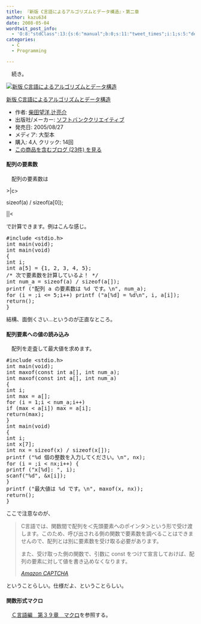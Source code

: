 ```yaml
---
title: 『新版 C言語によるアルゴリズムとデータ構造』・第二章
author: kazu634
date: 2008-05-04
wordtwit_post_info:
  - 'O:8:"stdClass":13:{s:6:"manual";b:0;s:11:"tweet_times";i:1;s:5:"delay";i:0;s:7:"enabled";i:1;s:10:"separation";s:2:"60";s:7:"version";s:3:"3.7";s:14:"tweet_template";b:0;s:6:"status";i:2;s:6:"result";a:0:{}s:13:"tweet_counter";i:2;s:13:"tweet_log_ids";a:1:{i:0;i:3979;}s:9:"hash_tags";a:0:{}s:8:"accounts";a:1:{i:0;s:7:"kazu634";}}'
categories:
  - C
  - Programming

---
```

<div class="section">
<p>
    　続き。
</p>
  
<div class="hatena-asin-detail">
<a href="http://www.amazon.co.jp/dp/4797331631/?tag=hatena_st1-22&ascsubtag=d-7ibv" onclick="__gaTracker('send', 'event', 'outbound-article', 'http://www.amazon.co.jp/dp/4797331631/?tag=hatena_st1-22&ascsubtag=d-7ibv', '');"><img src="https://images-na.ssl-images-amazon.com/images/I/51HCG5croYL._SL160_.jpg" class="hatena-asin-detail-image" alt="新版 C言語によるアルゴリズムとデータ構造" title="新版 C言語によるアルゴリズムとデータ構造" /></a></p> 
    
<div class="hatena-asin-detail-info">
<p class="hatena-asin-detail-title">
<a href="http://www.amazon.co.jp/dp/4797331631/?tag=hatena_st1-22&ascsubtag=d-7ibv" onclick="__gaTracker('send', 'event', 'outbound-article', 'http://www.amazon.co.jp/dp/4797331631/?tag=hatena_st1-22&ascsubtag=d-7ibv', '新版 C言語によるアルゴリズムとデータ構造');">新版 C言語によるアルゴリズムとデータ構造</a>
</p>
      
<ul>
<li>
<span class="hatena-asin-detail-label">作者:</span> <a href="http://d.hatena.ne.jp/keyword/%BC%C6%C5%C4%CB%BE%CD%CE" onclick="__gaTracker('send', 'event', 'outbound-article', 'http://d.hatena.ne.jp/keyword/%BC%C6%C5%C4%CB%BE%CD%CE', '柴田望洋');" class="keyword">柴田望洋</a>,<a href="http://d.hatena.ne.jp/keyword/%C4%D4%CE%BC%B2%F0" onclick="__gaTracker('send', 'event', 'outbound-article', 'http://d.hatena.ne.jp/keyword/%C4%D4%CE%BC%B2%F0', '辻亮介');" class="keyword">辻亮介</a>
</li>
<li>
<span class="hatena-asin-detail-label">出版社/メーカー:</span> <a href="http://d.hatena.ne.jp/keyword/%A5%BD%A5%D5%A5%C8%A5%D0%A5%F3%A5%AF%A5%AF%A5%EA%A5%A8%A5%A4%A5%C6%A5%A3%A5%D6" onclick="__gaTracker('send', 'event', 'outbound-article', 'http://d.hatena.ne.jp/keyword/%A5%BD%A5%D5%A5%C8%A5%D0%A5%F3%A5%AF%A5%AF%A5%EA%A5%A8%A5%A4%A5%C6%A5%A3%A5%D6', 'ソフトバンククリエイティブ');" class="keyword">ソフトバンククリエイティブ</a>
</li>
<li>
<span class="hatena-asin-detail-label">発売日:</span> 2005/08/27
</li>
<li>
<span class="hatena-asin-detail-label">メディア:</span> 大型本
</li>
<li>
<span class="hatena-asin-detail-label">購入</span>: 4人 <span class="hatena-asin-detail-label">クリック</span>: 14回
</li>
<li>
<a href="http://d.hatena.ne.jp/asin/4797331631" onclick="__gaTracker('send', 'event', 'outbound-article', 'http://d.hatena.ne.jp/asin/4797331631', 'この商品を含むブログ (23件) を見る');" target="_blank">この商品を含むブログ (23件) を見る</a>
</li>
</ul>
</div>
    
<div class="hatena-asin-detail-foot">
</div>
</div>
  
<p>
<a name="seemore"></a>
</p>
  
<h4>
    配列の要素数
</h4>
  
<p>
    　配列の要素数は
</p>
  
<p>
    >|c>
</p>
  
<p>
    sizeof(a) / sizeof(a[0]);
</p>
  
<p>
    ||<
</p>
  
<p>
    で計算できます。例はこんな感じ。
</p>
  
<pre class="syntax-highlight">
<span class="synPreProc">#include </span><span class="synConstant">&#60;stdio.h&#62;</span>
<span class="synType">int</span> main(<span class="synType">void</span>);
<span class="synType">int</span> main(<span class="synType">void</span>)
{
<span class="synType">int</span> i;
<span class="synType">int</span> a[<span class="synConstant">5</span>] = {<span class="synConstant">1</span>, <span class="synConstant">2</span>, <span class="synConstant">3</span>, <span class="synConstant">4</span>, <span class="synConstant">5</span>};
<span class="synComment">/* 次で要素数を計算しているよ！ */</span>
<span class="synType">int</span> num_a = <span class="synStatement">sizeof</span>(a) / <span class="synStatement">sizeof</span>(a[<span class="synConstant"></span>]);
printf (<span class="synConstant">&#34;配列 a の要素数は </span><span class="synSpecial">%d</span><span class="synConstant"> です。</span><span class="synSpecial">\n</span><span class="synConstant">&#34;</span>, num_a);
<span class="synStatement">for</span> (i = <span class="synConstant"></span>;i &#60;= <span class="synConstant">5</span>;i++) printf (<span class="synConstant">&#34;a[</span><span class="synSpecial">%d</span><span class="synConstant">] = </span><span class="synSpecial">%d\n</span><span class="synConstant">&#34;</span>, i, a[i]);
<span class="synStatement">return</span>(<span class="synConstant"></span>);
}
</pre>
  
<p>
    結構、面倒くさい…というのが正直なところ。
</p>
  
<h4>
    配列要素への値の読み込み
</h4>
  
<p>
    　配列を走査して最大値を求めます。
</p>
  
<pre class="syntax-highlight">
<span class="synPreProc">#include </span><span class="synConstant">&#60;stdio.h&#62;</span>
<span class="synType">int</span> main(<span class="synType">void</span>);
<span class="synType">int</span> maxof(<span class="synType">const</span> <span class="synType">int</span> a[], <span class="synType">int</span> num_a);
<span class="synType">int</span> maxof(<span class="synType">const</span> <span class="synType">int</span> a[], <span class="synType">int</span> num_a)
{
<span class="synType">int</span> i;
<span class="synType">int</span> max = a[<span class="synConstant"></span>];
<span class="synStatement">for</span> (i = <span class="synConstant">1</span>;i &#60; num_a;i++)
<span class="synStatement">if</span> (max &#60; a[i]) max = a[i];
<span class="synStatement">return</span>(max);
}
<span class="synType">int</span> main(<span class="synType">void</span>)
{
<span class="synType">int</span> i;
<span class="synType">int</span> x[<span class="synConstant">7</span>];
<span class="synType">int</span> nx = <span class="synStatement">sizeof</span>(x) / <span class="synStatement">sizeof</span>(x[<span class="synConstant"></span>]);
printf (<span class="synConstant">&#34;</span><span class="synSpecial">%d</span><span class="synConstant"> 個の整数を入力してください。</span><span class="synSpecial">\n</span><span class="synConstant">&#34;</span>, nx);
<span class="synStatement">for</span> (i = <span class="synConstant"></span>;i &#60; nx;i++) {
printf (<span class="synConstant">&#34;x[</span><span class="synSpecial">%d</span><span class="synConstant">]: &#34;</span>, i);
scanf(<span class="synConstant">&#34;</span><span class="synSpecial">%d</span><span class="synConstant">&#34;</span>, &#38;x[i]);
}
printf (<span class="synConstant">&#34;最大値は </span><span class="synSpecial">%d</span><span class="synConstant"> です。</span><span class="synSpecial">\n</span><span class="synConstant">&#34;</span>, maxof(x, nx));
<span class="synStatement">return</span>(<span class="synConstant"></span>);
}
</pre>
  
<p>
    ここで注意なのが、
</p>
  
<blockquote title="Amazon.co.jp： 新版 C言語によるアルゴリズムとデータ構造: 柴田 望洋, 辻 亮介: 本" cite="https://www.amazon.co.jp/exec/obidos/ASIN/4797331631/simsnes-22/ref=nosim">
<p>
      C言語では、関数間で配列を＜先頭要素へのポインタ＞という形で受け渡します。このため、呼び出される側の関数で要素数を調べることはできませんので、配列とは別に要素数を受け取る必要があります。
</p>
    
<p>
      また、受け取った側の関数で、引数に const をつけて宣言しておけば、配列の要素に対して値を書き込めなくなります。
</p>
    
<p>
<cite><a href="https://www.amazon.co.jp/exec/obidos/ASIN/4797331631/simsnes-22/ref=nosim" onclick="__gaTracker('send', 'event', 'outbound-article', 'https://www.amazon.co.jp/exec/obidos/ASIN/4797331631/simsnes-22/ref=nosim', 'Amazon CAPTCHA');" target="_blank">Amazon CAPTCHA</a></cite>
</p>
</blockquote>
  
<p>
    ということらしい。仕様だよ、ということらしい。
</p>
  
<h4>
    関数形式マクロ
</h4>
  
<p>
    　<a href="http://www.geocities.jp/ky_webid/c/039.html" onclick="__gaTracker('send', 'event', 'outbound-article', 'http://www.geocities.jp/ky_webid/c/039.html', 'Ｃ言語編　第３９章　マクロ');" target="_blank">Ｃ言語編　第３９章　マクロ</a>を参照する。
</p>
</div>
